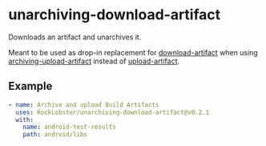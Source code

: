 # unarchiving-download-artifact

Downloads an artifact and unarchives it.

Meant to be used as drop-in replacement for [download-artifact](https://github.com/marketplace/actions/download-a-build-artifact) when using [archiving-upload-artifact](https://github.com/marketplace/actions/archive-and-upload-build-artifacts) instead of [upload-artifact](https://github.com/marketplace/actions/upload-a-build-artifact).

## Example
```yaml
- name: Archive and upload Build Artifacts
  uses: RockLobster/unarchiving-download-artifact@v0.2.1
  with:
    name: android-test-results
    path: android/libs
```